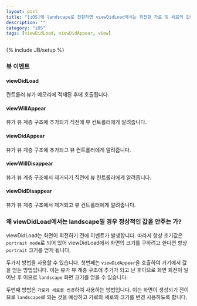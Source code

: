 ```yaml
---
layout: post
title: "[iOS]왜 landscape로 전환하면 viewDidLoad에서는 회전한 가로 및 세로의 값이 portrait 값으로 주는가?"
description: ""
category: "iOS"
tags: [viewDidLoad, viewDidAppear, view]
---
```

{% include JB/setup %}

### 뷰 이벤트

#### viewDidLoad

컨트롤러 뷰가 메모리에 적재된 후에 호출됩니다.

#### viewWillAppear

뷰가 뷰 계층 구조에 추가되기 직전에 뷰 컨트롤러에게 알려줍니다.

#### viewDidAppear

뷰가 뷰 계층 구조에 추가되고 뷰 컨트롤러에게 알려줍니다.

#### viewWillDisappear

뷰가 뷰 계층 구조에서 제거되기 직전에 뷰 컨트롤러에게 알려줍니다.

#### viewDidDisappear

뷰가 뷰 계층 구조에서 제거되고 뷰 컨트롤러에게 알려줍니다.


### 왜 viewDidLoad에서는 landscape일 경우 정상적인 값을 안주는 가?

viewDidLoad는 화면이 회전하기 전에 이벤트가 발생합니다. 따라서 항상 초기값은 `portrait mode`로 되어 있어 viewDidLoad에서 화면의 크기를 구하려고 한다면 항상 `portrait` 크기를 얻게 됩니다.

두가지 방법을 사용할 수 있습니다. 첫번째는 `viewDidAppear`을 호출하여 거기에서 값을 얻는 방법입니다. 이는 뷰가 뷰 계층 구조에 추가가 되고 난 후이므로 화면 회전이 일어난 후 이므로 `landscape` 화면 크기를 얻을 수 있습니다.

두번째 방법은 `가로와 세로를 변경`하여 사용하는 방법입니다. 이는 화면이 생성되기 전이므로 `landscape`로 되는 것을 예상하고 가로와 세로의 크기를 변경 사용하도록 합니다.
